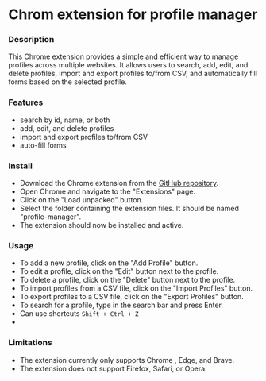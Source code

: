 # Chrom extension for profile manager
### Description 
This Chrome extension provides a simple and efficient way to manage profiles across multiple websites. It allows users to search, add, edit, and delete profiles, import and export profiles to/from CSV, and automatically fill forms based on the selected profile.

### Features
- search by id, name, or both
- add, edit, and delete profiles
- import and export profiles to/from CSV
- auto-fill forms


### Install
- Download the Chrome extension from the [GitHub repository](https://github.com/Ali7med/chrome-extension-profile-manager).
- Open Chrome and navigate to the "Extensions" page.
- Click on the "Load unpacked" button.
- Select the folder containing the extension files. It should be named "profile-manager".
- The extension should now be installed and active.

### Usage
- To add a new profile, click on the "Add Profile" button.
- To edit a profile, click on the "Edit" button next to the profile.
- To delete a profile, click on the "Delete" button next to the profile.
- To import profiles from a CSV file, click on the "Import Profiles" button.
- To export profiles to a CSV file, click on the "Export Profiles" button.
- To search for a profile, type in the search bar and press Enter.
- Can use shortcuts <code>Shift + Ctrl + Z</code>
- 

### Limitations
- The extension currently only supports Chrome , Edge, and Brave.
- The extension does not support Firefox, Safari, or Opera.

